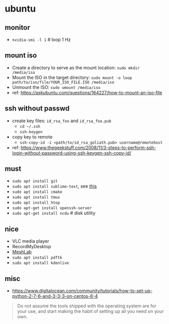 # ubuntu

## monitor
* `nvidia-smi -l 1` # loop 1 Hz

## mount iso
* Create a directory to serve as the mount location:
`sudo mkdir /media/iso`
* Mount the ISO in the target directory:
`sudo mount -o loop path/to/iso/file/YOUR_ISO_FILE.ISO /media/iso`
* Unmount the ISO:
`sudo umount /media/iso`
* ref: https://askubuntu.com/questions/164227/how-to-mount-an-iso-file

## ssh without passwd
* create key files: `id_rsa_foo` and `id_rsa_foo.pub`
  * `cd ~/.ssh`
  * `ssh-keygen`
* copy key to remote
  * `ssh-copy-id -i <path/to/id_rsa_goliath.pub> username@remotehost`
* ref: https://www.thegeekstuff.com/2008/11/3-steps-to-perform-ssh-login-without-password-using-ssh-keygen-ssh-copy-id/

## must
* `sudo apt install git`
* `sudo apt install sublime-text`, see [this](https://www.sublimetext.com/docs/3/linux_repositories.html)
* `sudo apt install cmake`
* `sudo apt install tmux`
* `sudo apt install htop`
* `sudo apt-get install openssh-server`
* `sudo apt-get install ncdu` # disk utility

## nice
* VLC media player
* RecordMyDesktop
* [MeshLab](http://www.meshlab.net/)
* `sudo apt install pdftk`
* `sudo apt install kdenlive`

## misc
* https://www.digitalocean.com/community/tutorials/how-to-set-up-python-2-7-6-and-3-3-3-on-centos-6-4
> Do not assume the tools shipped with the operating system are for your use, and start making the habit of setting up all you need on your own.

